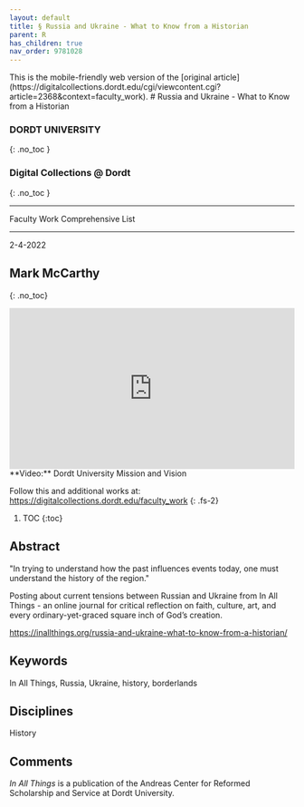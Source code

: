```yaml
---
layout: default
title: § Russia and Ukraine - What to Know from a Historian   
parent: R 
has_children: true
nav_order: 9781028
---
```

<style>
.dont-break-out {
  /* These are technically the same, but use both */
  overflow-wrap: break-word;
  word-wrap: break-word;

     -ms-word-break: break-all;
  /* This is the dangerous one in WebKit, as it breaks things wherever */
  word-break: break-all;
  /* Instead use this non-standard one: */
  word-break: break-word;
}

.youtube-container {
    position: relative;
    width: 100%;
    height: 0;
    padding-bottom: 56.25%;
}
.youtube-video {
    position: absolute;
    top: 0;
    left: 0;
    width: 100%;
    height: 100%;
}

</style>

<div class="dont-break-out" markdown="1">
This is the mobile-friendly web version of the [original article](https://digitalcollections.dordt.edu/cgi/viewcontent.cgi?article=2368&context=faculty_work).
# Russia and Ukraine - What to Know from a Historian 

### DORDT UNIVERSITY 
{: .no_toc }

### Digital Collections @ Dordt
{: .no_toc }

***

Faculty Work Comprehensive List

***

2-4-2022

## Mark McCarthy 
{: .no_toc}

<div class="youtube-container">
<iframe width="100%" src="https://www.youtube.com/embed/qw7HZ90wW8k" title="YouTube video player" frameborder="0" allow="accelerometer; autoplay; clipboard-write; encrypted-media; gyroscope; picture-in-picture" allowfullscreen class="youtube-video"></iframe>
</div>
**Video:** Dordt University Mission and Vision 


Follow this and additional works at: https://digitalcollections.dordt.edu/faculty_work
{: .fs-2}

1. TOC
{:toc}

## Abstract
"In trying to understand how the past influences events today, one must understand the history of the region."

Posting about current tensions between Russian and Ukraine from In All Things - an online journal for critical reflection on faith, culture, art, and every ordinary-yet-graced square inch of God’s creation.

https://inallthings.org/russia-and-ukraine-what-to-know-from-a-historian/

## Keywords
In All Things, Russia, Ukraine, history, borderlands

## Disciplines
History

## Comments

*In All Things* is a publication of the Andreas Center for Reformed Scholarship and Service at Dordt University.
</div>

